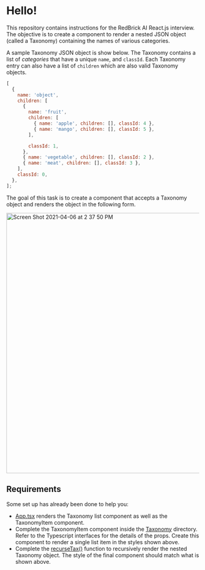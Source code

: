 # Hello!

This repository contains instructions for the RedBrick AI React.js interview. The objective is to create a component to render a nested JSON object (called a Taxonomy) containing the names of various categories. 

A sample Taxonomy JSON object is show below. The Taxonomy contains a list of _categories_ that have a unique `name`, and `classId`. Each Taxonomy entry can also have a list of `children` which are also valid Taxonomy objects. 

```js
[
  {
    name: 'object',
    children: [
      {
        name: 'fruit',
        children: [
          { name: 'apple', children: [], classId: 4 },
          { name: 'mango', children: [], classId: 5 },
        ],

        classId: 1,
      },
      { name: 'vegetable', children: [], classId: 2 },
      { name: 'meat', children: [], classId: 3 },
    ],
    classId: 0,
  },
];
```

The goal of this task is to create a component that accepts a Taxonomy object and renders the object in the following form. 

<img width="678" alt="Screen Shot 2021-04-06 at 2 37 50 PM" src="https://user-images.githubusercontent.com/39279017/113687221-b9929280-96e5-11eb-8872-1f3e1460b03e.png">


## Requirements
Some set up has already been done to help you: 
- [App.tsx](src/App.tsx) renders the Taxonomy list component as well as the TaxonomyItem component. 
- Complete the TaxonomyItem component inside the [Taxonomy](src/Taxonomy) directory. Refer to the Typescript interfaces for the details of the props. Create this component to render a single list item in the styles shown above. 
- Complete the [recurseTax()](src/Taxonomy/index.tsx) function to recursively render the nested Taxonomy object. The style of the final component should match what is shown above. 
